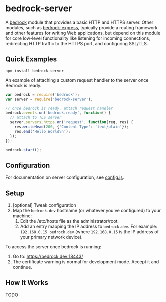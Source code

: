 # bedrock-server

A [bedrock][] module that provides a basic HTTP and HTTPS server. Other
modules, such as [bedrock-express][], typically provide a routing framework
and other features for writing Web applications, but depend on this module
for core low-level functionality like listening for incoming connections,
redirecting HTTP traffic to the HTTPS port, and configuring SSL/TLS.

## Quick Examples

```
npm install bedrock-server
```

An example of attaching a custom request handler to the server once Bedrock is
ready.

```js
var bedrock = require('bedrock');
var server = require('bedrock-server');

// once bedrock is ready, attach request handler
bedrock.events.on('bedrock.ready', function() {
  // attach to TLS server
  server.servers.https.on('request', function(req, res) {
    res.writeHead(200, {'Content-Type': 'text/plain'});
    res.end('Hello World\n');
  });
});

bedrock.start();
```

## Configuration

For documentation on server configuration, see [config.js](https://github.com/digitalbazaar/bedrock-server/blob/master/lib/config.js).

## Setup

1. [optional] Tweak configuration
2. Map the `bedrock.dev` hostname (or whatever you've configured) to your
   machine:
   1. Edit the /etc/hosts file as the administrator/root.
   2. Add an entry mapping the IP address to `bedrock.dev`.
      For example: `192.168.0.15 bedrock.dev` (where `192.168.0.15`
      is the IP address of your primary network device).

To access the server once bedrock is running:

1. Go to: https://bedrock.dev:18443/
2. The certificate warning is normal for development mode. Accept it and
   continue.

## How It Works

TODO

[bedrock]: https://github.com/digitalbazaar/bedrock
[bedrock-express]: https://github.com/digitalbazaar/bedrock-express
